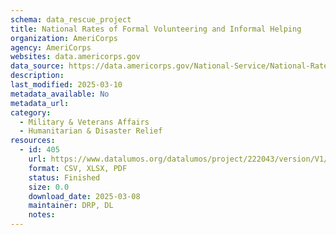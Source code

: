 ```yaml
---
schema: data_rescue_project 
title: National Rates of Formal Volunteering and Informal Helping
organization: AmeriCorps
agency: AmeriCorps
websites: data.americorps.gov
data_source: https://data.americorps.gov/National-Service/National-Rates-of-Formal-Volunteering-and-Informal/g8ar-dei2
description: 
last_modified: 2025-03-10
metadata_available: No
metadata_url: 
category:
  - Military & Veterans Affairs 
  - Humanitarian & Disaster Relief 
resources:
  - id: 405
    url: https://www.datalumos.org/datalumos/project/222043/version/V1/view
    format: CSV, XLSX, PDF
    status: Finished
    size: 0.0
    download_date: 2025-03-08
    maintainer: DRP, DL
    notes: 
---
```

